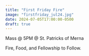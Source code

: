 ```yaml
---
title: "First Friday Fire"
image: "firstfriday_jul24.jpg"
date: 2024-07-05T17:00:00-0500
draft: true
---
```


Mass @ 5PM @ St. Patricks of Merna

Fire, Food, and Fellowship to Follow.